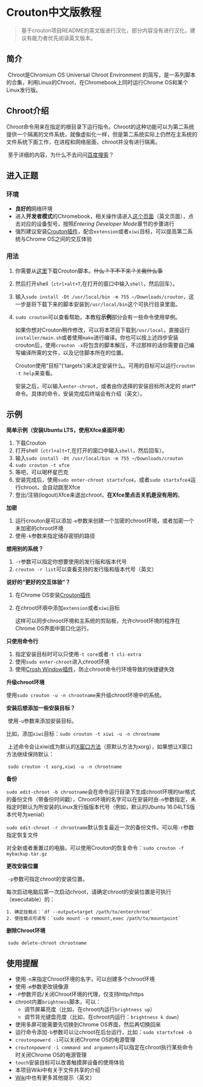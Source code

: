 # Crouton中文版教程

> 基于crouton项目README的英文版进行汉化，部分内容没有进行汉化，建议有能力者优先阅读英文版本。

## 简介

​	Chroot是Chromium OS Universal Chroot Environment 的简写，是一系列脚本的合集，利用Linux的Chroot，在Chromebook上同时运行Chrome OS和某个Linux发行版。

## Chroot介绍

​	Chroot命令用来在指定的根目录下运行指令。Chroot的这种功能可以为第二系统提供一个隔离的文件系统，就像虚拟化一样，但是第二系统实际上仍然在主系统的文件系统下面工作，在进程和网络层面，chroot并没有进行隔离。

​	至于详细的内容，为什么不去问问[百度搜索](https://www.baidu.com/s?wd=chroot)？

## 进入正题

### 环境

- **良好的**网络环境
- 进入**开发者模式**的Chromebook，相关操作请进入[这个页面](https://www.chromium.org/chromium-os/developer-information-for-chrome-os-devices)（英文页面），点击对应的设备型号，按照*Entering Developer Mode*章节的步骤进行
- 强烈建议安装[Crouton插件](https://chromewebstore.google.com/detail/crouton-integration/gcpneefbbnfalgjniomfjknbcgkbijom)，配合`extension`或者`xiwi`目标，可以提高第二系统与Chrome OS之间的交互体验

### 用法

1. 你需要从[这里](https://git.io/JZEs0)下载Crouton脚本。~~什么？下不下来？关我什么事~~

2. 然后打开shell（`ctrl+alt+T`,在打开的窗口中输入`shell`，然后回车）。

3. 输入`sudo install -Dt /usr/local/bin -m 755 ~/Downloads/crouton`，这一步是将下载下来的脚本安装到`/usr/local/bin`这个可执行目录里面。

4. `sudo crouton`可以查看帮助，本教程**示例**部分会有一些命令使用举例。

   如果你想对Crouton稍作修改，可以将本项目下载到`/usr/local`，直接运行`installer/main.sh`或者使用`make`进行编译。你也可以按上述四步安装crouton后，使用`crouton -x`将包含的脚本解压，不过那样的话你需要自己编写编译所需的文件，以及记住脚本所在的位置。

   Crouton使用“目标”('targets')来决定安装什么。可用的目标可以运行`crouton -t help`来查看。

   安装之后，可以输入`enter-chroot`，或者由你选择的安装目标所决定的 start* 命令。具体的命令，安装完成后终端会有介绍（英文）。  

## 示例

**简单示例（安装Ubuntu LTS，使用Xfce桌面环境）**

1. 下载Crouton
2. 打开shell（`ctrl+alt+T`,在打开的窗口中输入`shell`，然后回车）。
3. 输入`sudo install -Dt /usr/local/bin -m 755 ~/Downloads/crouton`
4. `sudo crouton -t xfce`
5. 等吧，可以喝杯星巴克
6. 安装完成后，使用`sudo enter-chroot startxfce4`，或者`sudo startxfce4`运行chroot，会自动跳至Xfce
7. 登出/注销(logout)Xfce来退出chroot，**在Xfce里点击关机是没有用的**。

**加密**

1. 运行crouton是可以添加`-e`参数来创建一个加密的chroot环境，或者加密一个未加密的chroot环境
2. 使用`-k`参数来指定储存密钥的路径

**想用别的系统？**

1. `-r`参数可以指定你想要使用的发行版和版本代号
2. `crouton -r list`可以查看支持的发行版和版本代号（英文）

**说好的“更好的交互体验”？**

1. 在Chrome OS安装[Crouton插件](https://chromewebstore.google.com/detail/crouton-integration/gcpneefbbnfalgjniomfjknbcgkbijom)

2. 在chroot环境中添加`extension`或者`xiwi`目标

   这样可以同步chroot环境和主系统的剪贴板，允许chroot环境的程序在Chrome OS界面中窗口化运行。

**只使用命令行**

1. 指定安装目标时可以只使用`-t core`或者`-t cli-extra`
2. 使用`sudo enter-chroot`进入chroot环境
3. 使用[Crosh Window插件](https://chromewebstore.google.com/detail/crosh-window/nhbmpbdladcchdhkemlojfjdknjadhmh)，防止chroot命令行环境导致的快捷键失效

**升级chroot环境**

​	使用`sudo crouton -u -n chrootname`来升级chroot环境中的系统。

**安装后想添加一些安装目标？**

​	使用`-u`参数来添加安装目标。

​	比如，添加`xiwi`目标：`sudo crouton -t xiwi -u -n chrootname`

​	上述命令会让xiwi成为默认的[X窗口方法](https://baike.baidu.com/item/X%E7%AA%97%E5%8F%A3/1471357?fr=aladdin)（原默认方法为xorg），如果想让X窗口方法继续保持默认：

​	`sudo crouton -t xorg,xiwi -u -n chrootname`

**备份**

​	`sudo edit-chroot -b chrootname`会在命令运行目录下生成chroot环境的tar格式的备份文件（带备份时间戳），Chroot环境的名字可以在安装时由`-n`参数指定，未指定时默认为所安装的Linux发行版版本代号（例如，默认的Ubuntu 16.04LTS版本代号为xenial）

​	`sudo edit-chroot -r chrootname`默认恢复最近一次的备份文件。可以用`-r`参数指定恢复文件

​	对全新或者重置过的电脑，可以使用Crouton的恢复命令：`sudo crouton -f mybackup.tar.gz`

**更改安装位置**

​	`-p`参数可指定chroot的安装位置。

​	每次启动电脑后第一次启动chroot，请确定chroot的安装位置是可执行（executable）的：

	1. 确定挂载点：`df --output=target /path/to/enterchroot`
 	2. 使挂载点可读写：`sudo mount -o remount,exec /path/to/mountpoint`

**删除Chroot环境**

​	`sudo delete-chroot chrootname`

## 使用提醒

- 使用`-n`来指定Chroot环境的名字，可以创建多个chroot环境
- 使用`-m`参数更改镜像源
- `-P`参数开启/关闭Chroot环境的代理，仅支持http/https
- chroot内置`brightness`脚本，可以：
  - 调节屏幕亮度（比如，在chroot内运行`brightness up`）
  - 调节背光键盘亮度（比如，在chroot内运行：`brightness k down`）
- 使用多屏可能需要先切换到Chrome OS界面，然后再切换回来
- 运行命令添加`-b`参数可以让chroot在后台运行，比如：`sudo startxfce4 -b`
- `croutonpowerd -i`可以关闭Chrome OS的电源管理
- `croutonpowerd -i command and arguments`可以指定在chroot执行某些命令时关闭Chrome OS的电源管理
- `touch`安装目标可以改善触摸屏设备的使用体验
- 本项目Wiki中有关于文件共享的介绍
- [Wiki](https://github.com/dnschneid/crouton/wiki)中也有更多其他提示（英文）
